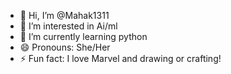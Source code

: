 - 👋 Hi, I’m @Mahak1311
- 👀 I’m interested in Ai/ml
- 🌱 I’m currently learning python
- 😄 Pronouns: She/Her
- ⚡ Fun fact: I love Marvel and drawing or crafting!

<!---
Mahak1311/Mahak1311 is a ✨ special ✨ repository because its `README.md` (this file) appears on your GitHub profile.
You can click the Preview link to take a look at your changes.
--->
